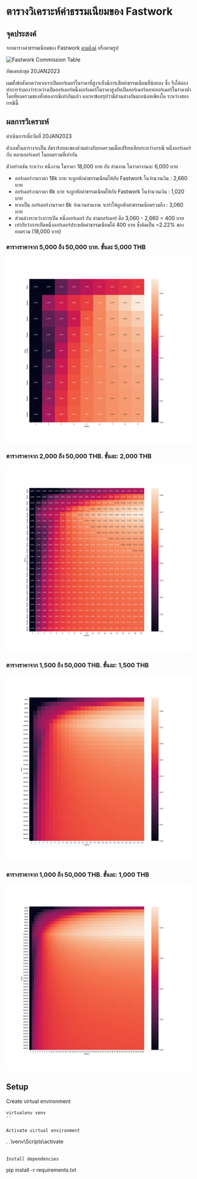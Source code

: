 # ตารางวิเคราะห์ค่าธรรมเนียมของ Fastwork

## จุดประสงค์

จากตารางค่าธรรมเนียมของ Fastwork [ตามลิงค์](https://static.fastwork.co/contents/commission) หรือตามรูป

![Fastwork Commission Table](https://static.fastwork.co/images/commission/commission1.jpg)

อัพเดทล่าสุด 20JAN2023

ผมตั้งข้อสังเกตว่าหากเราเปิดออร์เดอร์ในราคาที่สูงจะยิ่งมีการเสียค่าธรรมเนียมที่น้อยลง ซึ่ง
จึงได้ลองทำการจำลองว่าระหว่างเปิดออร์เดอร์หนึ่งออร์เดอร์ในราคาสูงกับเปิดออร์เดอร์หลายออร์เดอร์ในราคาต่ำ 
โดยที่ยอดรวมของทั้งสองกรณีเท่ากันแล้ว และหาข้อสรุปว่ามีส่วนต่างกันมากน้อยเพียงใด ระหว่างสองกรณีนี้


## ผลการวิเคราะห์

ดำเนินการเมื่อวันที่ 20JAN2023

ตัวเลขในตารางจะเป็น อัตราร้อยละของส่วนต่างกับยอดรวมเมื่อเปรียบเทียบระหว่างกรณี หนึ่งออร์เดอร์ กับ หลายออร์เดอร์ ในยอดรวมที่เท่ากัน

ตัวอย่างเช่น ระหว่าง หนึ่งงาน ในราคา 18,000 บาท กับ สามงาน ในราคางานละ 6,000 บาท
- ออร์เดอร์งานราคา 18k บาท จะถูกหักค่าธรรมเนียมให้กับ Fastwork ในจำนวนเงิน : 2,660 บาท
- ออร์เดอร์งานราคา 6k บาท  จะถูกหักค่าธรรมเนียมให้กับ Fastwork ในจำนวนเงิน : 1,020 บาท
- หากเป็น ออร์เดอร์งานราคา 6k จำนวนสามงาน จะทำให้ถูกหักค่าธรรมเนียมรวมถึง : 3,060 บาท
- ส่วนต่างระหว่างการเปิด หนึ่งออร์เดอร์ กับ สามออร์เดอร์ คือ 3,060 - 2,660 = 400 บาท
- เท่ากับว่าการเปิดหนึ่งออร์เดอร์ประหยัดค่าธรรมเนียมได้ 400 บาท ซึ่งคิดเป็น ~2.22% ของยอดรวม (18,000 บาท)


### ตารางราคาจาก 5,000 ถึง 50,000 บาท. ขั้นละ 5,000 THB
![Heatmap 5000 THB step](./heatmap_5k.png)

### ตารางราคาจาก 2,000 ถึง 50,000 THB. ขั้นละ: 2,000 THB
![Heatmap 2000 THB step](./heatmap_2k.png)

### ตารางราคาจาก 1,500 ถึง 50,000 THB. ขั้นละ: 1,500 THB
![Heatmap 1500 THB step](./heatmap_1500.png)

### ตารางราคาจาก 1,000 ถึง 50,000 THB. ขั้นละ: 1,000 THB
![Heatmap 1000 THB step](./heatmap_1k.png)


## Setup

Create virtual environment
```
virtualenv venv
``

Activate virtual environment

```
. .\venv\Scripts\activate
```

Install dependencies
```
pip install -r requirements.txt
```